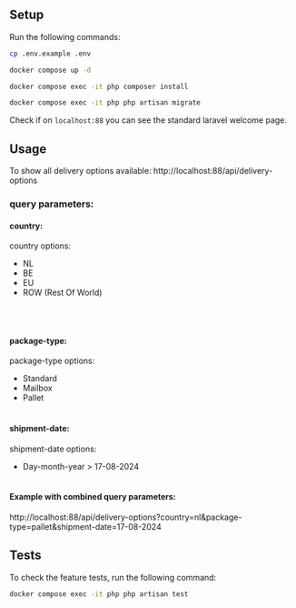 ## Setup
Run the following commands:

```bash
cp .env.example .env
```

```bash
docker compose up -d
```

```bash
docker compose exec -it php composer install
```

```bash
docker compose exec -it php php artisan migrate
```
Check if on ```localhost:88``` you can see the standard laravel welcome page.

## Usage

To show all delivery options available:
http://localhost:88/api/delivery-options

### query parameters:<br/>
#### country:
country options:<br/>
- NL
- BE
- EU
- ROW (Rest Of World)
<br/>
<br/>

#### package-type:
package-type options:
- Standard
- Mailbox
- Pallet
  <br/>
  <br/>

#### shipment-date:
shipment-date options:
- Day-month-year > 17-08-2024
  <br/>
  <br/>

#### Example with combined query parameters:<br/>
http://localhost:88/api/delivery-options?country=nl&package-type=pallet&shipment-date=17-08-2024

## Tests
To check the feature tests, run the following command:
```bash
docker compose exec -it php php artisan test
```
